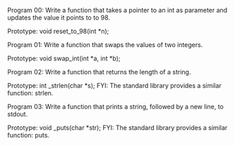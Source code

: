Program 00: Write a function that takes a pointer to an int as parameter and updates the value it points to to 98.

Prototype: void reset_to_98(int *n);


Program 01: Write a function that swaps the values of two integers.

Prototype: void swap_int(int *a, int *b);


Program 02: Write a function that returns the length of a string.

Prototype: int _strlen(char *s);
FYI: The standard library provides a similar function: strlen.


Program 03: Write a function that prints a string, followed by a new line, to stdout.

Prototype: void _puts(char *str);
FYI: The standard library provides a similar function: puts.
